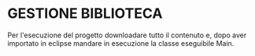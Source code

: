 # GESTIONE BIBLIOTECA
Per l'esecuzione del progetto downloadare tutto il contenuto e, dopo aver importato in eclipse mandare in esecuzione la classe eseguibile Main.
